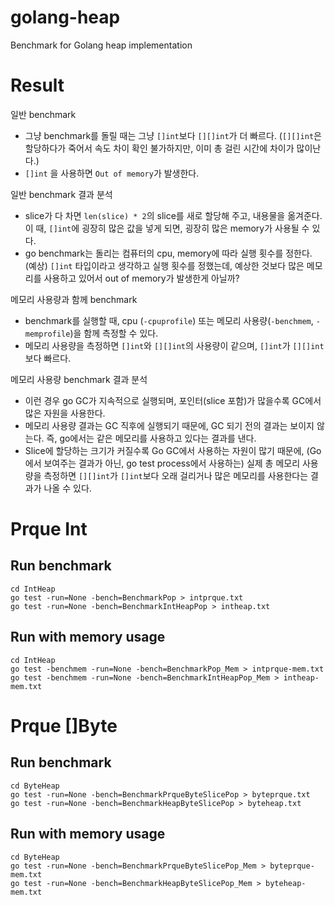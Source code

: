 # golang-heap
Benchmark for Golang heap implementation

# Result
일반 benchmark
* 그냥 benchmark를 돌릴 때는 그냥 `[]int`보다 `[][]int`가 더 빠르다.
  (`[][]int`은 할당하다가 죽어서 속도 차이 확인 불가하지만, 이미 총 걸린 시간에 차이가 많이난다.)
* `[]int` 을 사용하면 `Out of memory`가 발생한다.

일반 benchmark 결과 분석
* slice가 다 차면 `len(slice) * 2`의 slice를 새로 할당해 주고, 내용물을 옮겨준다.
이 때, `[]int`에 굉장히 많은 값을 넣게 되면, 굉장히 많은 memory가 사용될 수 있다.
* go benchmark는 돌리는 컴퓨터의 cpu, memory에 따라 실행 횟수를 정한다.
(예상) `[]int` 타입이라고 생각하고 실행 횟수를 정했는데, 예상한 것보다 많은 메모리를 사용하고 있어서 out of memory가 발생한게 아닐까?

메모리 사용량과 함께 benchmark
* benchmark를 실행할 때, cpu (`-cpuprofile`) 또는 메모리 사용량(`-benchmem`, `-memprofile`)을 함께 측정할 수 있다.
* 메모리 사용량을 측정하면 `[]int`와 `[][]int`의 사용량이 같으며, `[]int`가 `[][]int`보다 빠르다.

메모리 사용량 benchmark 결과 분석
* 이런 경우 go GC가 지속적으로 실행되며, 포인터(slice 포함)가 많을수록 GC에서 많은 자원을 사용한다.
* 메모리 사용량 결과는 GC 직후에 실행되기 때문에, GC 되기 전의 결과는 보이지 않는다. 즉, go에서는 같은 메모리를 사용하고 있다는 결과를 낸다.
* Slice에 할당하는 크기가 커질수록 Go GC에서 사용하는 자원이 많기 때문에, (Go에서 보여주는 결과가 아닌, go test process에서 사용하는) 실제 총 메모리 사용량을 측정하면 `[][]int`가 `[]int`보다 오래 걸리거나 많은 메모리를 사용한다는 결과가 나올 수 있다.

# Prque Int

## Run benchmark
```
cd IntHeap
go test -run=None -bench=BenchmarkPop > intprque.txt
go test -run=None -bench=BenchmarkIntHeapPop > intheap.txt
```

## Run with memory usage
```
cd IntHeap
go test -benchmem -run=None -bench=BenchmarkPop_Mem > intprque-mem.txt
go test -benchmem -run=None -bench=BenchmarkIntHeapPop_Mem > intheap-mem.txt
```

# Prque []Byte

## Run benchmark
```
cd ByteHeap
go test -run=None -bench=BenchmarkPrqueByteSlicePop > byteprque.txt
go test -run=None -bench=BenchmarkHeapByteSlicePop > byteheap.txt
```

## Run with memory usage
```
cd ByteHeap
go test -run=None -bench=BenchmarkPrqueByteSlicePop_Mem > byteprque-mem.txt
go test -run=None -bench=BenchmarkHeapByteSlicePop_Mem > byteheap-mem.txt
```
